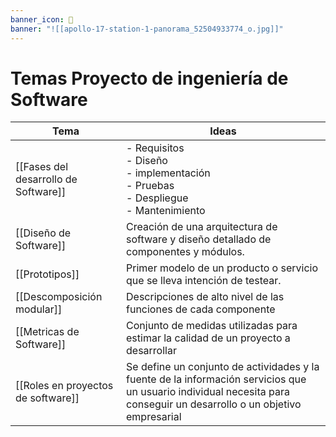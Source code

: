 ```yaml
---
banner_icon: 🚧
banner: "![[apollo-17-station-1-panorama_52504933774_o.jpg]]"
---
```


# Temas Proyecto de ingeniería de Software

| Tema                                 | Ideas                                                                                                  |
| ------------------------------------ | ------------------------------------------------------------------------------------------------------ |
| [[Fases del desarrollo de Software]] | - Requisitos <br> - Diseño <br> - implementación <br> - Pruebas <br> - Despliegue <br> - Mantenimiento |
| [[Diseño de Software]]               | Creación de una arquitectura de software y diseño detallado de componentes y módulos.                  |
| [[Prototipos]]                       | Primer modelo de un producto o servicio que se lleva intención de testear.                             |
| [[Descomposición modular]]           | Descripciones de alto nivel de las funciones de cada componente                                        |`
| [[Metricas de Software]]             | Conjunto de medidas utilizadas para estimar la calidad de un proyecto a desarrollar                    |
| [[Roles en proyectos de software]]   | Se define un conjunto de actividades y la fuente de la información servicios que un usuario individual necesita para conseguir un desarrollo o un objetivo empresarial |